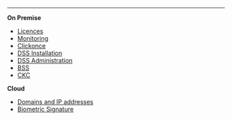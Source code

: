 <!-- markdownlint-disable-next-line first-line-heading 
**Saas**
- [Introduction](introduction)
-->
---

**On Premise**

<!--* [Home](/)-->
* [Licences](/en/license/license)
* [Monitoring](/en/monitor/monitor)
* [Clickonce](/en/clickonce/clickonce)
* [DSS Installation](/en/dss/installation-guide)
* [DSS Administration](/en/dss/administration-guide)
* [BSS](/en/bss/installation-guide)
* [CKC](/en/ckc/central-key-control)
<!--* [Biosigner](/en-us/biosigner)-->

**Cloud**

* [Domains and IP addresses](/en/cloud/ips)
* [Biometric Signature](/en/cloud/biometric)